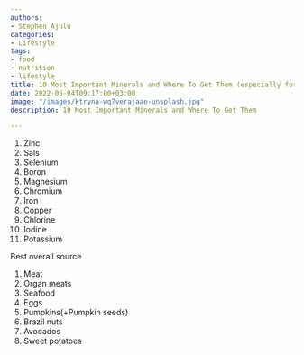 ```yaml
---
authors:
- Stephen Ajulu
categories:
- Lifestyle
tags:
- food
- nutrition
- lifestyle
title: 10 Most Important Minerals and Where To Get Them (especially for men)
date: 2022-05-04T09:17:00+03:00
image: "/images/ktryna-wq7verajaae-unsplash.jpg"
description: 10 Most Important Minerals and Where To Get Them

---
```

 1. Zinc
 2. Sals
 3. Selenium
 4. Boron
 5. Magnesium
 6. Chromium
 7. Iron
 8. Copper
 9. Chlorine
10. Iodine
11. Potassium

Best overall source

1. Meat
2. Organ meats
3. Seafood
4. Eggs
5. Pumpkins(+Pumpkin seeds)
6. Brazil nuts
7. Avocados
8. Sweet potatoes
